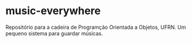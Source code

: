 # music-everywhere
Repositório para a cadeira de Programção Orientada a Objetos, UFRN.
Um pequeno sistema para guardar músicas.
